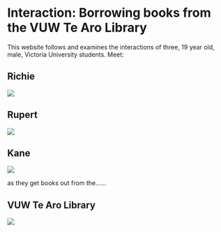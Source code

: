 # Interaction: Borrowing books from the VUW Te Aro Library 

<p>
  This website follows and examines the interactions of three, 19 year old, male, Victoria University students. Meet:
  </p>
  

<body>
  
  <div id="media">
    <h2>Richie</h2>
    <img src="https://78.media.tumblr.com/c3dced5df0e322c49beddedfa55729c2/tumblr_pd6snlfHGB1xchmeyo1_250.jpg" />
  </div>
  
  

  <div id="media">
    <h2>Rupert</h2>
    <img src="https://78.media.tumblr.com/67cc4eb91a2cf46da86e92634908d91e/tumblr_pd6snvtyGl1xchmeyo1_250.jpg" />
  <nav>
  <a href="https://abirkett.github.io/Rupert/"></a>
  </nav>
</div>
   


  <div id="media">
    <h2>Kane</h2>
    <img src="https://78.media.tumblr.com/c0d650557c7f9d09f27f266c78d6ab5e/tumblr_pd6smsNANp1xchmeyo1_250.jpg" />
  </div>
 
 
  <div id="media">
    <p>
  as they get books out from the......
  </p>
    <h2>VUW Te Aro Library</h2>
    <img src="https://78.media.tumblr.com/80eb080147e2467627199efcce71fdcf/tumblr_pd6kvy8OXL1xchmeyo1_1280.png" />
  </div>
  
  <body>
  
  
